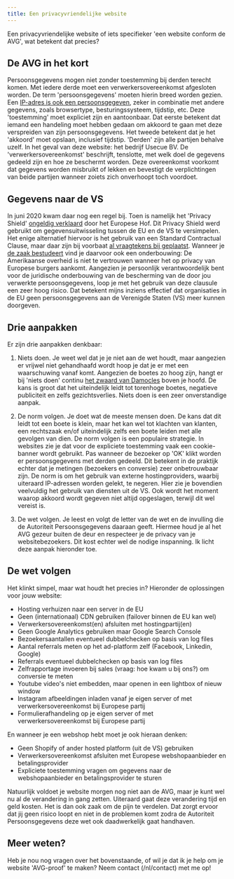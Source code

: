 ```yaml
---
title: Een privacyvriendelijke website
---
```


Een privacyvriendelijke website of iets specifieker 'een website conform de AVG', wat betekent dat precies? 

## De AVG in het kort

Persoonsgegevens mogen niet zonder toestemming bij derden terecht komen. Met iedere derde moet een verwerkersovereenkomst afgesloten worden. De term 'persoonsgegevens' moeten hierin breed worden gezien. Een [IP-adres is ook een persoonsgegeven](https://ciberjuristen.nl/ip-adres-is-persoonsgegeven/), zeker in combinatie met andere gegevens, zoals browsertype, besturingssysteem, tijdstip, etc. Deze 'toestemming' moet expliciet zijn en aantoonbaar. Dat eerste betekent dat iemand een handeling moet hebben gedaan om akkoord te gaan met deze verspreiden van zijn persoonsgegevens. Het tweede betekent dat je het 'akkoord' moet opslaan, inclusief tijdstip. 'Derden' zijn alle partijen behalve uzelf. In het geval van deze website: het bedrijf Usecue BV. De 'verwerkersovereenkomst' beschrijft, tenslotte, met welk doel de gegevens gedeeld zijn en hoe ze beschermt worden. Deze overeenkomst voorkomt dat gegevens worden misbruikt of lekken en bevestigt de verplichtingen van beide partijen wanneer zoiets zich onverhoopt toch voordoet.

## Gegevens naar de VS

In juni 2020 kwam daar nog een regel bij. Toen is namelijk het 'Privacy Shield' [ongeldig verklaard](https://autoriteitpersoonsgegevens.nl/nl/nieuws/privacy-shield-voor-doorgifte-naar-vs-ongeldig-verklaard) door het Europese Hof. Dit Privacy Shield werd gebruikt om gegevensuitwisseling tussen de EU en de VS te versimpelen. Het enige alternatief hiervoor is het gebruik van een Standard Contractual Clause, maar daar zijn bij voorbaat [al vraagtekens bij geplaatst](https://en.wikipedia.org/wiki/EU%E2%80%93US_Privacy_Shield). Wanneer je [de zaak bestudeert](/blog/privacy-shield-ongeldig-hoe-nu-verder) vind je daarvoor ook een onderbouwing: De Amerikaanse overheid is niet te vertrouwen wanneer het op privacy van Europese burgers aankomt. Aangezien je persoonlijk verantwoordelijk bent voor de juridische onderbouwing van de bescherming van de door jou verwerkte persoonsgegevens, loop je met het gebruik van deze clausule een zeer hoog risico. Dat betekent mijns inziens effectief dat organisaties in de EU geen persoonsgegevens aan de Verenigde Staten (VS) meer kunnen doorgeven.

## Drie aanpakken

Er zijn drie aanpakken denkbaar:

1. Niets doen. Je weet wel dat je je niet aan de wet houdt, maar aangezien er vrijwel niet gehandhaafd wordt hoop je dat je er met een waarschuwing vanaf komt. Aangezien de boetes zo hoog zijn, hangt er bij 'niets doen' continu [het zwaard van Damocles](https://nl.wikipedia.org/wiki/Damocles) boven je hoofd. De kans is groot dat het uiteindelijk leidt tot torenhoge boetes, negatieve publiciteit en zelfs gezichtsverlies. Niets doen is een zeer onverstandige aanpak.

2. De norm volgen. Je doet wat de meeste mensen doen. De kans dat dit leidt tot een boete is klein, maar het kan wel tot klachten van klanten, een rechtszaak en/of uiteindelijk zelfs een boete leiden met alle gevolgen van dien. De norm volgen is een populaire strategie. In websites zie je dat voor de expliciete toestemming vaak een cookie-banner wordt gebruikt. Pas wanneer de bezoeker op 'OK' klikt worden er persoonsgegevens met derden gedeeld. Dit betekent in de praktijk echter dat je metingen (bezoekers en conversie) zeer onbetrouwbaar zijn. De norm is om het gebruik van externe hostingproviders, waarbij uiteraard IP-adressen worden gelekt, te negeren. Hier zie je bovendien veelvuldig het gebruik van diensten uit de VS. Ook wordt het moment waarop akkoord wordt gegeven niet altijd opgeslagen, terwijl dit wel vereist is.

3. De wet volgen. Je leest en volgt de letter van de wet en de invulling die de Autoriteit Persoonsgegevens daaraan geeft. Hiermee houd je al het AVG gezeur buiten de deur en respecteer je de privacy van je websitebezoekers. Dit kost echter wel de nodige inspanning. Ik licht deze aanpak hieronder toe.

## De wet volgen

Het klinkt simpel, maar wat houdt het precies in? Hieronder de oplossingen voor jouw website:

- Hosting verhuizen naar een server in de EU
- Geen (internationaal) CDN gebruiken (failover binnen de EU kan wel)
- Verwerkersovereenkomst(en) afsluiten met hostingpartij(en)
- Geen Google Analytics gebruiken maar Google Search Console
- Bezoekersaantallen eventueel dubbelchecken op basis van log files
- Aantal referrals meten op het ad-platform zelf (Facebook, Linkedin, Google)
- Referrals eventueel dubbelchecken op basis van log files
- Zelfrapportage invoeren bij sales (vraag: hoe kwam u bij ons?) om conversie te meten
- Youtube video's niet embedden, maar openen in een lightbox of nieuw window
- Instagram afbeeldingen inladen vanaf je eigen server of met verwerkersovereenkomst bij Europese partij
- Formulierafhandeling op je eigen server of met verwerkersovereenkomst bij Europese partij

En wanneer je een webshop hebt moet je ook hieraan denken:

- Geen Shopify of ander hosted platform (uit de VS) gebruiken
- Verwerkersovereenkomst afsluiten met Europese webshopaanbieder en betalingsprovider
- Expliciete toestemming vragen om gegevens naar de webshopaanbieder en betalingsprovider te sturen

Natuurlijk voldoet je website morgen nog niet aan de AVG, maar je kunt wel nu al de verandering in gang zetten. Uiteraard gaat deze verandering tijd en geld kosten. Het is dan ook zaak om de pijn te verdelen. Dat zorgt ervoor dat jij geen risico loopt en niet in de problemen komt zodra de Autoriteit Persoonsgegevens deze wet ook daadwerkelijk gaat handhaven.

## Meer weten?

Heb je nou nog vragen over het bovenstaande, of wil je dat ik je help om je website 'AVG-proof' te maken? Neem contact (/nl/contact) met me op!
